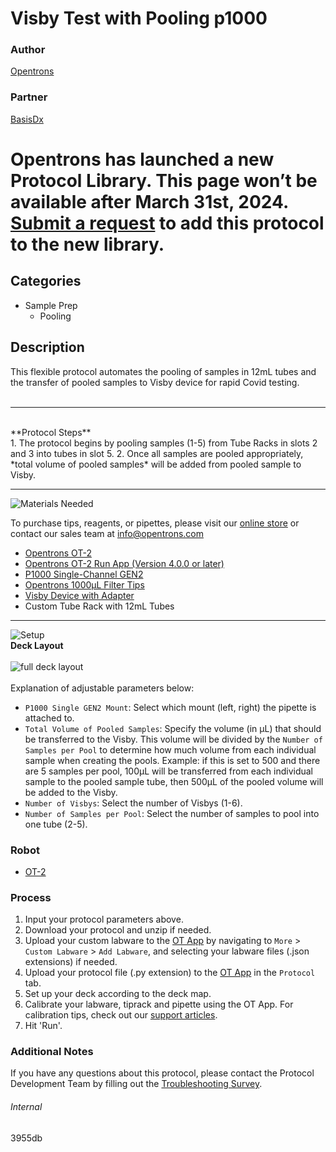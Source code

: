 # Visby Test with Pooling p1000

### Author
[Opentrons](https://opentrons.com/)

### Partner
[BasisDx](https://www.basisdx.org/)


# Opentrons has launched a new Protocol Library. This page won’t be available after March 31st, 2024. [Submit a request](https://docs.google.com/forms/d/e/1FAIpQLSdYYp9QCKow4nn0KlCVsMS3HX0eJ0N9O7-erajKvcpT0lWbSg/viewform) to add this protocol to the new library.

## Categories
* Sample Prep
	* Pooling

## Description
This flexible protocol automates the pooling of samples in 12mL tubes and the transfer of pooled samples to Visby device for rapid Covid testing.</br>
</br>

---
</br>
**Protocol Steps**</br>
1. The protocol begins by pooling samples (1-5) from Tube Racks in slots 2 and 3 into tubes in slot 5.
2. Once all samples are pooled appropriately, *total volume of pooled samples* will be added from pooled sample to Visby.

---
![Materials Needed](https://s3.amazonaws.com/opentrons-protocol-library-website/custom-README-images/001-General+Headings/materials.png)

To purchase tips, reagents, or pipettes, please visit our [online store](https://shop.opentrons.com/) or contact our sales team at [info@opentrons.com](mailto:info@opentrons.com)

* [Opentrons OT-2](https://shop.opentrons.com/collections/ot-2-robot/products/ot-2)
* [Opentrons OT-2 Run App (Version 4.0.0 or later)](https://opentrons.com/ot-app/)
* [P1000 Single-Channel GEN2](https://shop.opentrons.com/collections/ot-2-pipettes/products/single-channel-electronic-pipette)
* [Opentrons 1000µL Filter Tips](https://shop.opentrons.com/collections/opentrons-tips/products/opentrons-1000ul-filter-tips)
* [Visby Device with Adapter](https://www.visbymedical.com/covid-19-test/)
* Custom Tube Rack with 12mL Tubes

---
![Setup](https://s3.amazonaws.com/opentrons-protocol-library-website/custom-README-images/001-General+Headings/Setup.png)
</br>
**Deck Layout**</br>
</br>
![full deck layout](https://opentrons-protocol-library-website.s3.amazonaws.com/custom-README-images/3955db/Visby+OT2+Maximum.png)
</br>
</br>
Explanation of adjustable parameters below:
* `P1000 Single GEN2 Mount`: Select which mount (left, right) the pipette is attached to.
* `Total Volume of Pooled Samples`: Specify the volume (in µL) that should be transferred to the Visby. This volume will be divided by the `Number of Samples per Pool` to determine how much volume from each individual sample when creating the pools. Example: if this is set to 500 and there are 5 samples per pool, 100µL will be transferred from each individual sample to the pooled sample tube, then 500µL of the pooled volume will be added to the Visby.
* `Number of Visbys`: Select the number of Visbys (1-6).
* `Number of Samples per Pool`: Select the number of samples to pool into one tube (2-5).


### Robot
* [OT-2](https://opentrons.com/ot-2)

### Process
1. Input your protocol parameters above.
2. Download your protocol and unzip if needed.
3. Upload your custom labware to the [OT App](https://opentrons.com/ot-app) by navigating to `More` > `Custom Labware` > `Add Labware`, and selecting your labware files (.json extensions) if needed.
4. Upload your protocol file (.py extension) to the [OT App](https://opentrons.com/ot-app) in the `Protocol` tab.
5. Set up your deck according to the deck map.
6. Calibrate your labware, tiprack and pipette using the OT App. For calibration tips, check out our [support articles](https://support.opentrons.com/en/collections/1559720-guide-for-getting-started-with-the-ot-2).
7. Hit 'Run'.

### Additional Notes
If you have any questions about this protocol, please contact the Protocol Development Team by filling out the [Troubleshooting Survey](https://protocol-troubleshooting.paperform.co/).

###### Internal
3955db
